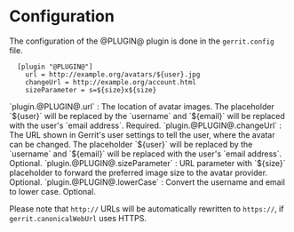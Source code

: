 Configuration
=============

The configuration of the @PLUGIN@ plugin is done in the `gerrit.config`
file.

```
  [plugin "@PLUGIN@"]
    url = http://example.org/avatars/${user}.jpg
    changeUrl = http://example.org/account.html
    sizeParameter = s=${size}x${size}
```

<a id="url">
`plugin.@PLUGIN@.url`
:	The location of avatar images. The placeholder `${user}` will
	be replaced by the `username` and `${email}` will be replaced with
	the user's `email address`. Required.

<a id="changeUrl">
`plugin.@PLUGIN@.changeUrl`
:	The URL shown in Gerrit's user settings to tell the user, where the
	avatar can be changed. The placeholder `${user}` will
	be replaced by the `username` and `${email}` will be replaced with
	the user's `email address`. Optional.

<a id="sizeParameter">
`plugin.@PLUGIN@.sizeParameter`
:	URL parameter with `${size}` placeholder to forward the preferred
	image size to the avatar provider. Optional.

<a id="lowerCase">
`plugin.@PLUGIN@.lowerCase`
:	Convert the username and email to lower case. Optional.

Please note that `http://` URLs will be automatically rewritten to
`https://`, if `gerrit.canonicalWebUrl` uses HTTPS.
